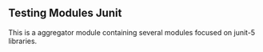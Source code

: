 ## Testing Modules Junit

This is a aggregator module containing several modules focused on junit-5 libraries. 

